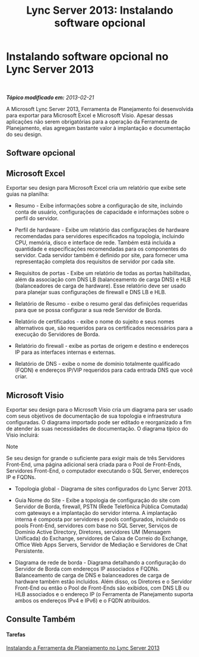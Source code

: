 ﻿---
title: 'Lync Server 2013: Instalando software opcional'
TOCTitle: Instalando software opcional
ms:assetid: b95b3301-fa1e-4b96-9af4-05b43d39db8d
ms:mtpsurl: https://technet.microsoft.com/pt-br/library/Gg615032(v=OCS.15)
ms:contentKeyID: 52057698
ms.date: 05/19/2016
mtps_version: v=OCS.15
ms.translationtype: HT
---

# Instalando software opcional no Lync Server 2013

 

_**Tópico modificado em:** 2013-02-21_

A Microsoft Lync Server 2013, Ferramenta de Planejamento foi desenvolvida para exportar para Microsoft Excel e Microsoft Visio. Apesar dessas aplicações não serem obrigatórias para a operação da Ferramenta de Planejamento, elas agregam bastante valor à implantação e documentação do seu design.

## Software opcional

## Microsoft Excel

Exportar seu design para Microsoft Excel cria um relatório que exibe sete guias na planilha:

  - Resumo - Exibe informações sobre a configuração de site, incluindo conta de usuário, configurações de capacidade e informações sobre o perfil do servidor.

  - Perfil de hardware - Exibe um relatório das configurações de hardware recomendadas para servidores especificados na topologia, incluindo CPU, memória, disco e interface de rede. Também está incluída a quantidade e especificações recomendadas para os componentes do servidor. Cada servidor também é definido por site, para fornecer uma representação completa dos requisitos de servidor por cada site.

  - Requisitos de portas - Exibe um relatório de todas as portas habilitadas, além da associação com DNS LB (balanceamento de carga DNS) e HLB (balanceadores de carga de hardware). Esse relatório deve ser usado para planejar suas configurações de firewall e DNS LB e HLB.

  - Relatório de Resumo - exibe o resumo geral das definições requeridas para que se possa configurar a sua rede Servidor de Borda.

  - Relatório de certificados - exibe o nome do sujeito e seus nomes alternativos que, são requeridos para os certificados necessários para a execução do Servidores de Borda.

  - Relatório do firewall - exibe as portas de origem e destino e endereços IP para as interfaces internas e externas.

  - Relatório de DNS - exibe o nome de domínio totalmente qualificado (FQDN) e endereços IP/VIP requeridos para cada entrada DNS que você criar.

## Microsoft Visio

Exportar seu design para o Microsoft Visio cria um diagrama para ser usado com seus objetivos de documentação de sua topologia e infraestrutura configuradas. O diagrama importado pode ser editado e reorganizado a fim de atender às suas necessidades de documentação. O diagrama típico do Visio incluirá:

> [!note]  
> Se seu design for grande o suficiente para exigir mais de três Servidores Front-End, uma página adicional será criada para o Pool de Front-Ends, Servidores Front-End, o computador executando o SQL Server, endereços IP e FQDNs.

  - Topologia global - Diagrama de sites configurados do Lync Server 2013.

  - Guia Nome do Site - Exibe a topologia de configuração do site com Servidor de Borda, firewall, PSTN (Rede Telefônica Pública Comutada) com gateways e a implantação do servidor interna. A implantação interna é composta por servidores e pools configurados, incluindo os pools Front-End, servidores com base no SQL Server, Serviços de Domínio Active Directory, Diretores, servidores UM (Mensagem Unificada) do Exchange, servidores de Caixa de Correio do Exchange, Office Web Apps Servers, Servidor de Mediação e Servidores de Chat Persistente.

  - Diagrama de rede de borda - Diagrama detalhando a configuração do Servidor de Borda com endereços IP associados e FQDNs. Balanceamento de carga de DNS e balanceadores de carga de hardware também estão incluídos. Além disso, os Diretores e o Servidor Front-End ou então o Pool de Front-Ends são exibidos, com DNS LB ou HLB associados e o endereço IP (o Ferramenta de Planejamento suporta ambos os endereços IPv4 e IPv6) e o FQDN atribuídos.

## Consulte Também

#### Tarefas

[Instalando a Ferramenta de Planejamento no Lync Server 2013](lync-server-2013-installing-the-planning-tool.md)

